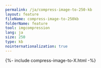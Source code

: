 ```yaml
---
permalink: /ja/compress-image-to-250-kb
layout: feature
fileName: compress-image-to-250kb
folderName: feature
tool: imgcompression
lang: ja
size: 250
type: kb
nointernationalization: true
---
```

{%- include compress-image-to-X.html -%}       
